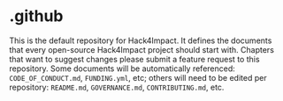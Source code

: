 # .github

This is the default repository for Hack4Impact. It defines the documents that every open-source Hack4Impact project should start with. Chapters that want to suggest changes please submit a feature request to this repository. Some documents will be automatically referenced: `CODE_OF_CONDUCT.md`, `FUNDING.yml`, etc; others will need to be edited per repository: `README.md`, `GOVERNANCE.md`, `CONTRIBUTING.md`, etc.
